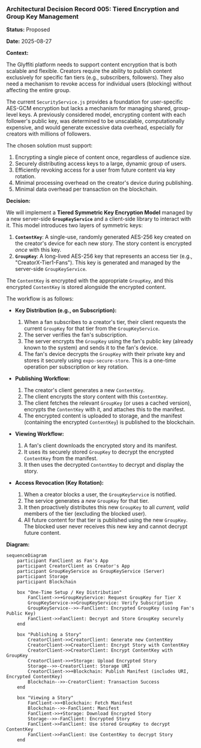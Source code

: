 ### Architectural Decision Record 005: Tiered Encryption and Group Key Management

**Status:** Proposed

**Date:** 2025-08-27

**Context:**

The Glyffiti platform needs to support content encryption that is both scalable and flexible. Creators require the ability to publish content exclusively for specific fan tiers (e.g., subscribers, followers). They also need a mechanism to revoke access for individual users (blocking) without affecting the entire group.

The current `SecurityService.js` provides a foundation for user-specific AES-GCM encryption but lacks a mechanism for managing shared, group-level keys. A previously considered model, encrypting content with each follower's public key, was determined to be unscalable, computationally expensive, and would generate excessive data overhead, especially for creators with millions of followers.

The chosen solution must support:
1.  Encrypting a single piece of content once, regardless of audience size.
2.  Securely distributing access keys to a large, dynamic group of users.
3.  Efficiently revoking access for a user from future content via key rotation.
4.  Minimal processing overhead on the creator's device during publishing.
5.  Minimal data overhead per transaction on the blockchain.

**Decision:**

We will implement a **Tiered Symmetric Key Encryption Model** managed by a new server-side **`GroupKeyService`** and a client-side library to interact with it. This model introduces two layers of symmetric keys:

1.  **`ContentKey`**: A single-use, randomly generated AES-256 key created on the creator's device for each new story. The story content is encrypted *once* with this key.
2.  **`GroupKey`**: A long-lived AES-256 key that represents an access tier (e.g., "CreatorX-Tier1-Fans"). This key is generated and managed by the server-side `GroupKeyService`.

The `ContentKey` is encrypted with the appropriate `GroupKey`, and this encrypted `ContentKey` is stored alongside the encrypted content.

The workflow is as follows:

* **Key Distribution (e.g., on Subscription):**
    1.  When a fan subscribes to a creator's tier, their client requests the current `GroupKey` for that tier from the `GroupKeyService`.
    2.  The server verifies the fan's subscription.
    3.  The server encrypts the `GroupKey` using the fan's public key (already known to the system) and sends it to the fan's device.
    4.  The fan's device decrypts the `GroupKey` with their private key and stores it securely using `expo-secure-store`. This is a one-time operation per subscription or key rotation.

* **Publishing Workflow:**
    1.  The creator's client generates a new `ContentKey`.
    2.  The client encrypts the story content with this `ContentKey`.
    3.  The client fetches the relevant `GroupKey` (or uses a cached version), encrypts the `ContentKey` with it, and attaches this to the manifest.
    4.  The encrypted content is uploaded to storage, and the manifest (containing the encrypted `ContentKey`) is published to the blockchain.

* **Viewing Workflow:**
    1.  A fan's client downloads the encrypted story and its manifest.
    2.  It uses its securely stored `GroupKey` to decrypt the encrypted `ContentKey` from the manifest.
    3.  It then uses the decrypted `ContentKey` to decrypt and display the story.

* **Access Revocation (Key Rotation):**
    1.  When a creator blocks a user, the `GroupKeyService` is notified.
    2.  The service generates a *new* `GroupKey` for that tier.
    3.  It then proactively distributes this new `GroupKey` to all *current, valid* members of the tier (excluding the blocked user).
    4.  All future content for that tier is published using the new `GroupKey`. The blocked user never receives this new key and cannot decrypt future content.

**Diagram:**
```mermaid
sequenceDiagram
    participant FanClient as Fan's App
    participant CreatorClient as Creator's App
    participant GroupKeyService as GroupKeyService (Server)
    participant Storage
    participant Blockchain

    box "One-Time Setup / Key Distribution"
        FanClient->>+GroupKeyService: Request GroupKey for Tier X
        GroupKeyService->>GroupKeyService: Verify Subscription
        GroupKeyService-->>-FanClient: Encrypted GroupKey (using Fan's Public Key)
        FanClient->>FanClient: Decrypt and Store GroupKey securely
    end

    box "Publishing a Story"
        CreatorClient->>CreatorClient: Generate new ContentKey
        CreatorClient->>CreatorClient: Encrypt Story with ContentKey
        CreatorClient->>CreatorClient: Encrypt ContentKey with GroupKey
        CreatorClient->>+Storage: Upload Encrypted Story
        Storage-->>-CreatorClient: Storage URI
        CreatorClient->>+Blockchain: Publish Manifest (includes URI, Encrypted ContentKey)
        Blockchain-->>-CreatorClient: Transaction Success
    end

    box "Viewing a Story"
        FanClient->>+Blockchain: Fetch Manifest
        Blockchain-->>-FanClient: Manifest
        FanClient->>+Storage: Download Encrypted Story
        Storage-->>-FanClient: Encrypted Story
        FanClient->>FanClient: Use stored GroupKey to decrypt ContentKey
        FanClient->>FanClient: Use ContentKey to decrypt Story
    end